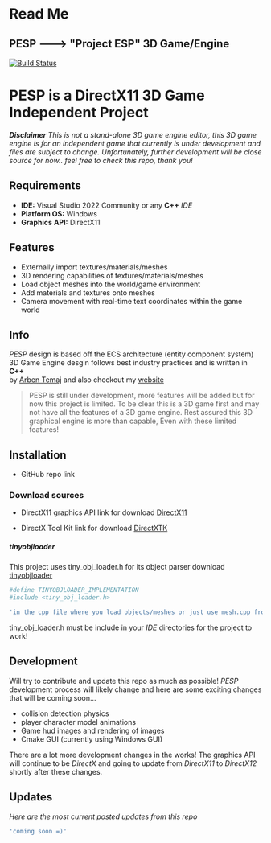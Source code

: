 # Read Me
## PESP ---> "Project ESP" 3D Game/Engine

[![Build Status](https://img.shields.io/badge/Build_Status-passing-green)](https://github.com/ArbenTemaj/3D-Game-Engine-Project--PESP-)

# PESP is a DirectX11 3D Game Independent Project
***Disclaimer** This is not a stand-alone 3D game engine editor, this 3D game engine is for an independent game 
that currently is under development and files are subject to change. Unfortunately, further development will be 
close source for now.. feel free to check this repo, thank you!*

## Requirements

- **IDE:** Visual Studio 2022 Community or any **C++** *IDE*
- **Platform OS:** Windows
- **Graphics API:** DirectX11

## Features

- Externally import textures/materials/meshes
- 3D rendering capabilities of textures/materials/meshes
- Load object meshes into the world/game environment
- Add materials and textures onto meshes
- Camera movement with real-time text coordinates within the game world

## Info

*PESP* design is based off the ECS architecture (entity component system)
3D Game Engine desgin follows best industry practices and is written in **C++**  
by [Arben Temaj] and also checkout my [website][ATemaj Web]

> PESP is still under development,
> more features will be added but
> for now this project is limited.
> To be clear this is a 3D game first
> and may not have all the features of
> a 3D game engine. Rest assured this 3D
> graphical engine is more than capable,
> Even with these limited features!

## Installation

 - GitHub repo link 
 
### Download sources
 
 - DirectX11 graphics API link for download  [DirectX11](https://www.microsoft.com/en-us/download/details.aspx?id=17431)

 - DirectX Tool Kit link for download  [DirectXTK](https://github.com/microsoft/DirectXTK) 
 
##### tinyobjloader
 
This project uses tiny_obj_loader.h for its object parser download [tinyobjloader]

```sh
#define TINYOBJLOADER_IMPLEMENTATION
#include <tiny_obj_loader.h>

'in the cpp file where you load objects/meshes or just use mesh.cpp from the repo'
```

tiny_obj_loader.h must be include in your *IDE*   directories for the project to work!

## Development

Will try to contribute and update this repo as much as possible!
*PESP* development process will likely change and here are some 
exciting changes that will be coming soon...

- collision detection physics
- player character model animations
- Game hud images and rendering of images
- Cmake GUI (currently using Windows GUI)

There are a lot more development changes in the works! The
graphics API will continue to be *DirectX* and going to update
from *DirectX11* to *DirectX12* shortly after these changes.
 
## Updates

*Here are the most current posted updates from this repo*
```sh
'coming soon =)'
````

[//]: # (These are reference links used in the body of this note and get stripped out when the markdown processor does its job. There is no need to format nicely because it shouldn't be seen. Thanks SO - http://stackoverflow.com/questions/4823468/store-comments-in-markdown-syntax)

   [dill]: <https://github.com/joemccann/dillinger>
   [git-repo-url]: <https://github.com/ArbenTemaj/3D-Game-Engine-Project--PESP->
   [Arben Temaj]: <https://www.linkedin.com/in/arben-temaj/>
   [ATemaj Web]: <https://arbentemaj.github.io/>
   [tinyobjloader]: <https://github.com/tinyobjloader/tinyobjloader>
   [DirectX11]: <https://www.microsoft.com/en-us/download/details.aspx?id=17431>
   [DirectXTK]: <https://github.com/microsoft/DirectXTK>
